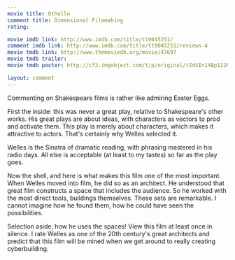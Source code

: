```yaml
---
movie title: Othello
comment title: Dimensional Filmmaking
rating: 

movie imdb link: http://www.imdb.com/title/tt0045251/
comment imdb link: http://www.imdb.com/title/tt0045251/reviews-4
movie tmdb link: http://www.themoviedb.org/movie/47697
movie tmdb trailer: 
movie tmdb poster: http://cf2.imgobject.com/t/p/original/tZdSIn1XBp122hek4PyAu88RGt.jpg

layout: comment
---
```


Commenting on Shakespeare films is rather like admiring Easter Eggs.

First the inside: this was never a great play, relative to Shakespeare's other works. His great plays are about ideas, with characters as vectors to prod and activate them. This play is merely about characters, which makes it attractive to actors. That's certainly why Welles selected it.

Welles is the Sinatra of dramatic reading, with phrasing mastered in his radio days. All else is acceptable (at least to my tastes) so far as the play goes.

Now the shell, and here is what makes this film one of the most important. When Welles moved into film, he did so as an architect. He understood that great film constructs a space that includes the audience. So he worked with the most direct tools, buildings themselves. These sets are remarkable. I cannot imagine how he found them, how he could have seen the possibilities.

Selection aside, how he uses the spaces! View this film at least once in silence. I rate Welles as one of the 20th century's great architects and predict that this film will be mined when we get around to really creating cyberbuilding.